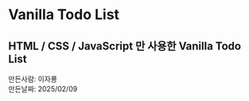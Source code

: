 # Vanilla Todo List

## HTML / CSS / JavaScript 만 사용한 Vanilla Todo List
만든사람: 이자룡  
만든날짜: 2025/02/09  
